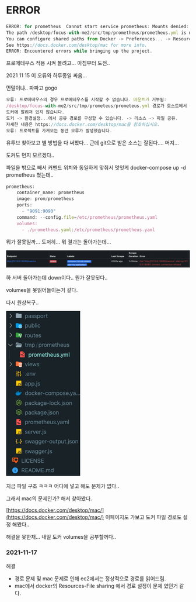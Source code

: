 # ERROR

```jsx
ERROR: for prometheus  Cannot start service prometheus: Mounts denied:
The path /desktop/focus-with-me2/src/tmp/prometheus/prometheus.yml is not shared from the host and is not known to Docker.
You can configure shared paths from Docker -> Preferences... -> Resources -> File Sharing.
See https://docs.docker.com/desktop/mac for more info.
ERROR: Encountered errors while bringing up the project.
```

프로메테우스 적용 시켜 볼려고... 아침부터 도전..

2021 11 15 이 오류와 하루종일 싸움...

먼말이냐.. 파파고 gogo

```jsx
오류: 프로메테우스의 경우 프로메테우스를 시작할 수 없습니다. 마운트가 거부됨:
/desktop/focus-with-me2/src/tmp/prometeus/prometeus.yml 경로가 호스트에서 공유되지 않으며
도커에 알려져 있지 않습니다.
도커 -> 환경설정...에서 공유 경로를 구성할 수 있습니다. -> 리소스 -> 파일 공유.
자세한 내용은 https://docs.docker.com/desktop/mac을 참조하십시오.
오류: 프로젝트를 가져오는 동안 오류가 발생했습니다.
```

유투브 찾아보고 별 방법을 다 써봤다... 근데 git으로 받은 소스는 잘된다.... 머지...

도커도 먼지 모르겠다..

파일을 밖으로 빼서 커멘드 위치와 동일하게 맞춰서 멋잇게 docker-compose up -d prometheus 쳤는데..

```jsx
prometheus:
    container_name: prometheus
    image: prom/prometheus
    ports:
      - "9091:9090"
    command: --config.file=/etc/prometheus/prometheus.yaml
    volumes:
      - ./prometheus.yaml:/etc/prometheus/prometheus.yaml
```

뭐가 잘못일까... 도저히... 뭐 결과는 돌아가는데...

![1.png](1.png)

하 서버 돌아가는데 down이다.. 뭔가 잘못됫다..

volumes을 못읽어들이는거 같다.

다시 원상복구..

![2.png](2.png)

지금 파일 구조 ㅋㅋㅋ 어디에 넣고 해도 문제가 없다..

그래서 mac의 문제인가? 해서 찾아봤다.

[https://docs.docker.com/desktop/mac/](https://docs.docker.com/desktop/mac/) 이페이지도 가보고 도커 파일 경로도 설정 해봤다..

해결을 못한채... 내일 도커 volumes을 공부할꺼다..

### 2021-11-17

해결

- 경로 문제 및 mac 문제로 인해 ec2에서는 정상적으로 경로를 읽어드림.
- mac에서 docker의 Resources-File sharing 에서 경로 설정이 문제 였던거 같다.
